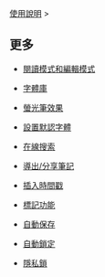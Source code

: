 [使用說明](/dragonnest/drawnote/manual/zh) >

更多
---

- [閱讀模式和編輯模式](reading_mode_and_editing_mode.md)

- [字體庫](font_library.md)

- [螢光筆效果](highlighter_effect.md)

- [設置默認字體](set_default_font.md)

- [在線搜索](online_search.md)

- [導出/分享筆記](export_share_notes.md)

- [插入時間戳](insert_timestamp.md)

- [標記功能](marking_function.md)

- [自動保存](autosave.md)

- [自動鎖定](automatic_locking.md)

- [隱私鎖](privacy_lock.md)